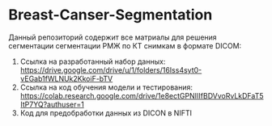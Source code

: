 # Breast-Canser-Segmentation
Данный репозиторий содержит все матриалы для решения сегментации сегментации РМЖ по КТ снимкам в формате DICOM:
1) Ссылка на разработанный набор данных: https://drive.google.com/drive/u/1/folders/16Iss4syt0-vEGab1fWLNUk2KkoiF-bTV
2) Ссылка на код обучения модели и тестирования: https://colab.research.google.com/drive/1e8ectGPNIIIfBDVvoRvLkDFaT5ItP7YQ?authuser=1
3) Код для предобработки данных из DICON в NIFTI
